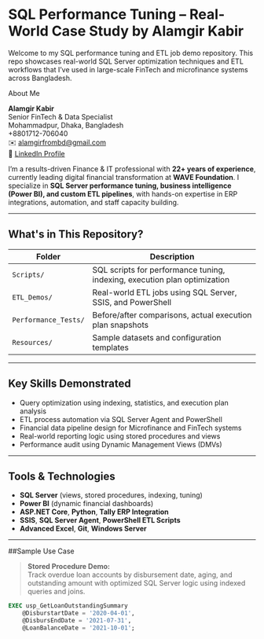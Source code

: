 # SQL Performance Tuning – Real-World Case Study by Alamgir Kabir

Welcome to my SQL performance tuning and ETL job demo repository. This repo showcases real-world SQL Server optimization techniques and ETL workflows that I’ve used in large-scale FinTech and microfinance systems across Bangladesh.

About Me

**Alamgir Kabir**  
Senior FinTech & Data Specialist  
 Mohammadpur, Dhaka, Bangladesh  
+8801712-706040  
✉️ alamgirfrombd@gmail.com  
🔗 [LinkedIn Profile](https://www.linkedin.com/in/alamgir-kabir-247411120/)

I’m a results-driven Finance & IT professional with **22+ years of experience**, currently leading digital financial transformation at **WAVE Foundation**. I specialize in **SQL Server performance tuning, business intelligence (Power BI), and custom ETL pipelines**, with hands-on expertise in ERP integrations, automation, and staff capacity building.

---

## What's in This Repository?

| Folder | Description |
|--------|-------------|
| `Scripts/` | SQL scripts for performance tuning, indexing, execution plan optimization |
| `ETL_Demos/` | Real-world ETL jobs using SQL Server, SSIS, and PowerShell |
| `Performance_Tests/` | Before/after comparisons, actual execution plan snapshots |
| `Resources/` | Sample datasets and configuration templates |

---

## Key Skills Demonstrated

- Query optimization using indexing, statistics, and execution plan analysis
- ETL process automation via SQL Server Agent and PowerShell
- Financial data pipeline design for Microfinance and FinTech systems
- Real-world reporting logic using stored procedures and views
- Performance audit using Dynamic Management Views (DMVs)

---

## Tools & Technologies

- **SQL Server** (views, stored procedures, indexing, tuning)
- **Power BI** (dynamic financial dashboards)
- **ASP.NET Core**, **Python**, **Tally ERP Integration**
- **SSIS**, **SQL Server Agent**, **PowerShell ETL Scripts**
- **Advanced Excel**, **Git**, **Windows Server**

---

##Sample Use Case

> **Stored Procedure Demo:**  
Track overdue loan accounts by disbursement date, aging, and outstanding amount with optimized SQL Server logic using indexed queries and joins.

```sql
EXEC usp_GetLoanOutstandingSummary 
    @DisburstartDate = '2020-04-01',
    @DisbursEndDate = '2021-07-31',
    @LoanBalanceDate = '2021-10-01';
